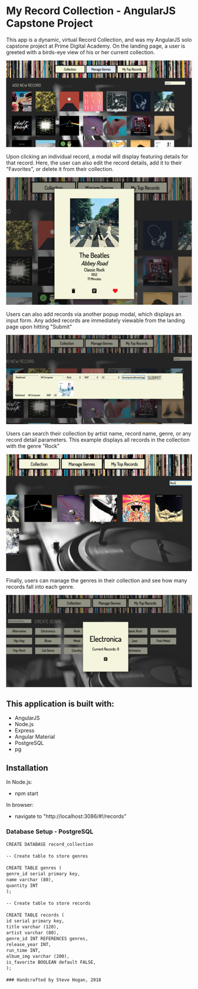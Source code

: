 # My Record Collection - AngularJS Capstone Project

This app is a dynamic, virtual Record Collection, and was my AngularJS solo capstone project at Prime Digital Academy.
On the landing page, a user is greeted with a birds-eye view of his or her current collection.

![Landing Page](screenshots/LandingPage.png)

Upon clicking an individual record, a modal will display featuring details for that record. Here, the user can also edit the record details, add it to their "Favorites", or delete it from their collection.

![Record Details](screenshots/RecordDetails.png)

Users can also add records via another popup modal, which displays an input form. Any added records are immediately viewable from the landing page upon hitting "Submit"

![Add Records](screenshots/AddRecords.png)

Users can search their collection by artist name, record name, genre, or any record detail parameters. This example displays all records in the collection with the genre "Rock"

![Search Records](screenshots/SearchRecords.png)

Finally, users can manage the genres in their collection and see how many records fall into each genre.

![Manage Genres](screenshots/ManageGenres.png)

## This application is built with: 
- AngularJS
- Node.js
- Express
- Angular Material
- PostgreSQL
- pg 

## Installation
In Node.js: 
- npm start

In browser:
- navigate to "http://localhost:3086/#!/records"

### Database Setup - PostgreSQL

``` 
CREATE DATABASE record_collection

-- Create table to store genres

CREATE TABLE genres (
genre_id serial primary key,
name varchar (80),
quantity INT
);

-- Create table to store records

CREATE TABLE records (
id serial primary key,
title varchar (120),
artist varchar (80),
genre_id INT REFERENCES genres,
release_year INT,
run_time INT,
album_img varchar (200),
is_favorite BOOLEAN default FALSE,
);

### Handcrafted by Steve Hogan, 2018

